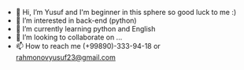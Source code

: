 - 👋 Hi, I’m Yusuf and I'm beginner in this sphere so good luck to me :)
- 👀 I’m interested in back-end (python)
- 🌱 I’m currently learning python and English
- 💞️ I’m looking to collaborate on ...
- 📫 How to reach me (+99890)-333-94-18 or rahmonovyusuf23@gmail.com

<!---
yusufraxmanov/yusufraxmanov is a ✨ special ✨ repository because its `README.md` (this file) appears on your GitHub profile.
You can click the Preview link to take a look at your changes.
--->
